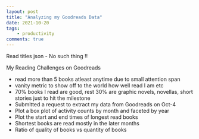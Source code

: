 ```yaml
---
layout: post
title: "Analyzing my Goodreads Data"
date: 2021-10-20
tags:
    - productivity
comments: true
---
```




Read titles json - No such thing !!


My Reading Challenges on Goodreads
- read more than 5 books atleast anytime due to small attention span
- vanity metric to show off to the world how well read I am etc
- 70% books I read are good, rest 30% are graphic novels, novellas, short stories just to hit the milestone
- Submitted a request to extract my data from Goodreads on Oct-4
- Plot a box plot of activity counts by month and faceted by year
- Plot the start and end times of longest read books
- Shortest books are read mostly in the later months
- Ratio of quality of books vs quantity of books

